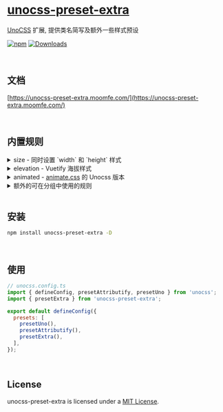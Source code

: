 # [unocss-preset-extra](https://unocss-preset-extra.moomfe.com/)

[UnoCSS](https://github.com/unocss/unocss) 扩展, 提供类名简写及额外一些样式预设

[![npm](https://img.shields.io/npm/v/unocss-preset-extra.svg)](https://www.npmjs.com/package/unocss-preset-extra)
[![Downloads](https://img.shields.io/npm/dm/unocss-preset-extra.svg)](https://www.npmjs.com/package/unocss-preset-extra)

<br>

## 文档

[https://unocss-preset-extra.moomfe.com/](https://unocss-preset-extra.moomfe.com/)

<br>

## 内置规则

<details>
  <summary>size - 同时设置 `width` 和 `height` 样式</summary>
  <br>

  ```html
  <div class="size-auto" />
  <div class="size-full" />
  <div class="min-size-1/2" />
  <div class="min-size-xs" />
  <div class="max-size-1" />
  <div class="max-size-[1px]" />
  ```

  这将生成以下 css 代码

  ```css
  .size-auto { width: auto; height: auto }
  .size-full { width: 100%; height: 100% }
  .min-size-1\/2 { min-width: 50%; min-height: 50% }
  .min-size-xs { min-width: 20rem; min-height: 20rem }
  .max-size-1 { max-width: 0.25rem; max-height: 0.25rem }
  .max-size-\[1px\] { max-width: 1px; max-height: 1px }
  ```

  <br>
</details>

<details>
  <summary>elevation - Vuetify 海拔样式</summary>
  <br>

>  1. 类名 `elevation` 可简写为 `el`
>  2. 可选的前缀 `shadow-`
>  3. 透明度支持 `(el|elevation)-(op|opacity)-(0~100)` 或 `shadow-(op|opacity)-(0~100)` 的方式

  ```html
  <!-- 正常使用 -->
  <div class="el-1" />
  <div class="elevation-2" />
  <div class="shadow-el-3" />
  <div class="shadow-elevation-4" />
  <!-- 透明度 -->
  <div class="el-5 el-op-50" />
  <div class="el-6 shadow-op-50" />
  ```

  在 [Attributify Mode](https://github.com/unocss/unocss/tree/main/packages/preset-attributify) 下使用

  ```html
  <div el="1 op-50" />
  <div elevation="1 op-50" />
  <div shadow-elevation="1 op-50" />
  ```

  <br>
</details>

<details>
  <summary>animated - <a href="https://animate.style" target="_blank">animate.css</a> 的 Unocss 版本</summary>
  <br>

  样式名称

  ```html
  <!-- 动画名称 ( 动画名称可在 https://animate.style 查阅, 使用时需转为 `kebabCase` 短横线隔开的格式 ) -->
  <div class="animated animated-bounce" />
  <div class="animated animated-fade-in" />
  <div class="animated animated-fade-out" />

  <!-- 动画运行次数 -->
  <div class="animated animated-bounce animated-infinite" /> <!-- 无限循环 -->
  <div class="animated animated-bounce animated-repeat-6" /> <!-- 循环 6 次 -->
  <div class="animated animated-bounce animated-repeat-666" /> <!-- 循环 666 次 -->

  <!-- 动画延迟 -->
  <div class="animated animated-bounce animated-delay-6" /> <!-- 延迟 6 毫秒 -->
  <div class="animated animated-bounce animated-delay-6s" /> <!-- 延迟 6 秒 -->
  <div class="animated animated-bounce animated-delay-6ms" /> <!-- 延迟 6 毫秒 -->

  <!-- 动画周期 -->
  <div class="animated animated-bounce animated-faster" /> <!-- 很快 -->
  <div class="animated animated-bounce animated-fast" /> <!-- 快 -->
  <div class="animated animated-bounce" /> <!-- 不设置, 默认 -->
  <div class="animated animated-bounce animated-slow" /> <!-- 慢 -->
  <div class="animated animated-bounce animated-slower" /> <!-- 很慢 -->
  <div class="animated animated-bounce animated-duration-6" /> <!-- 时长为 6 毫秒 -->
  <div class="animated animated-bounce animated-duration-6s" /> <!-- 时长为 6 秒 -->
  <div class="animated animated-bounce animated-duration-6ms" /> <!-- 时长为 6 毫秒 -->
  ```

  在 [Variant Group](https://github.com/unocss/unocss/tree/main/packages/transformer-variant-group) 或 [Attributify Mode](https://github.com/unocss/unocss/tree/main/packages/preset-attributify) 下使用

  ```html
  <!-- Variant Group -->
  <div class="animated-(~ bounce infinite)" />
  <div class="animated-(~ bounce faster delay-6s)" />

  <!-- Attributify Mode -->
  <div animated="~ bounce infinite" />
  <div animated="~ bounce faster delay-6s" />
  ```

  在 Vue 3 中使用

  ```html
  <Transition class="animated animated-faster" enter-active-class="animated-rotate-in" leave-active-class="animated-rotate-out" mode="out-in">
    ...
  </Transition>
  ```
</details>

<details>
  <summary>额外的可在分组中使用的规则</summary>
  <br>

  可在 [Variant Group](https://github.com/unocss/unocss/tree/main/packages/transformer-variant-group) 或 [Attributify Mode](https://github.com/unocss/unocss/tree/main/packages/preset-attributify) 下使用

  ```html
  <!-- (inline-)?(flex|grid)-justify-* -->
  <div class="flex-(~ justify-center)" /> // <div flex="~ justify-center" />
  <div class="grid-(~ justify-center)" /> // <div grid="~ justify-center" />
  <div class="inline-flex-(~ justify-center)" /> // <div inline-flex="~ justify-center" />
  <div class="inline-grid-(~ justify-center)" /> // <div inline-grid="~ justify-center" />

  <!-- (inline-)?(flex|grid)-order-* -->
  <div class="flex-(~ order-first)" /> // <div flex="~ order-first" />
  <div class="grid-(~ order-first)" /> // <div grid="~ order-first" />
  <div class="inline-flex-(~ order-first)" /> // <div inline-flex="~ order-first" />
  <div class="inline-grid-(~ order-first)" /> // <div inline-grid="~ order-first" />

  <!-- (inline-)?(flex|grid)-content-* -->
  <div class="flex-(~ content-center)" /> // <div flex="~ content-center" />
  <div class="grid-(~ content-center)" /> // <div grid="~ content-center" />
  <div class="inline-flex-(~ content-center)" /> // <div inline-flex="~ content-center" />
  <div class="inline-grid-(~ content-center)" /> // <div inline-grid="~ content-center" />

  <!-- (inline-)?(flex|grid)-items-* -->
  <div class="flex-(~ items-center)" /> // <div flex="~ items-center" />
  <div class="grid-(~ items-center)" /> // <div grid="~ items-center" />
  <div class="inline-flex-(~ items-center)" /> // <div inline-flex="~ items-center" />
  <div class="inline-grid-(~ items-center)" /> // <div inline-grid="~ items-center" />

  <!-- (inline-)?(flex|grid)-self-* -->
  <div class="flex-(~ self-center)" /> // <div flex="~ self-center" />
  <div class="grid-(~ self-center)" /> // <div grid="~ self-center" />
  <div class="inline-flex-(~ self-center)" /> // <div inline-flex="~ self-center" />
  <div class="inline-grid-(~ self-center)" /> // <div inline-grid="~ self-center" />

  <!-- (inline-)?(flex|grid)-place-content-* -->
  <div class="flex-(~ place-content-center)" /> // <div flex="~ place-content-center" />
  <div class="grid-(~ place-content-center)" /> // <div grid="~ place-content-center" />
  <div class="inline-flex-(~ place-content-center)" /> // <div inline-flex="~ place-content-center" />
  <div class="inline-grid-(~ place-content-center)" /> // <div inline-grid="~ place-content-center" />

  <!-- (inline-)?(flex|grid)-place-items-* -->
  <div class="flex-(~ place-items-center)" /> // <div flex="~ place-items-center" />
  <div class="grid-(~ place-items-center)" /> // <div grid="~ place-items-center" />
  <div class="inline-flex-(~ place-items-center)" /> // <div inline-flex="~ place-items-center" />
  <div class="inline-grid-(~ place-items-center)" /> // <div inline-grid="~ place-items-center" />

  <!-- (inline-)?(flex|grid)-place-self-* -->
  <div class="flex-(~ place-self-center)" /> // <div flex="~ place-self-center" />
  <div class="grid-(~ place-self-center)" /> // <div grid="~ place-self-center" />
  <div class="inline-flex-(~ place-self-center)" /> // <div inline-flex="~ place-self-center" />
  <div class="inline-grid-(~ place-self-center)" /> // <div inline-grid="~ place-self-center" />
  ```
</details>

<br>

## 安装

```bash
npm install unocss-preset-extra -D
```

<br>

## 使用

```js
// unocss.config.ts
import { defineConfig, presetAttributify, presetUno } from 'unocss';
import { presetExtra } from 'unocss-preset-extra';

export default defineConfig({
  presets: [
    presetUno(),
    presetAttributify(),
    presetExtra(),
  ],
});
```

<br>

## License

unocss-preset-extra is licensed under a [MIT License](./LICENSE).
